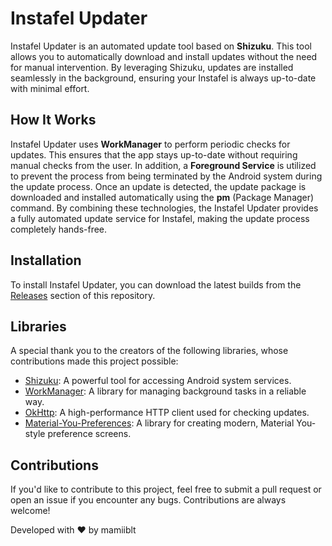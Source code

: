 # Instafel Updater

Instafel Updater is an automated update tool based on **Shizuku**. This tool allows you to automatically download and install updates without the need for manual intervention. By leveraging Shizuku, updates are installed seamlessly in the background, ensuring your Instafel is always up-to-date with minimal effort.

## How It Works

Instafel Updater uses **WorkManager** to perform periodic checks for updates. This ensures that the app stays up-to-date without requiring manual checks from the user. In addition, a **Foreground Service** is utilized to prevent the process from being terminated by the Android system during the update process. Once an update is detected, the update package is downloaded and installed automatically using the **pm** (Package Manager) command. By combining these technologies, the Instafel Updater provides a fully automated update service for Instafel, making the update process completely hands-free.

## Installation

To install Instafel Updater, you can download the latest builds from the [Releases](https://github.com/mamiiblt/instafel-updater/releases) section of this repository.
## Libraries

A special thank you to the creators of the following libraries, whose contributions made this project possible:

- [Shizuku](https://shizuku.rikka.app/): A powerful tool for accessing Android system services.
- [WorkManager](https://developer.android.com/reference/androidx/work/WorkManager): A library for managing background tasks in a reliable way.
- [OkHttp](https://square.github.io/okhttp/): A high-performance HTTP client used for checking updates.
- [Material-You-Preferences](https://github.com/TTTT55/Material-You-Preferences): A library for creating modern, Material You-style preference screens.

## Contributions

If you'd like to contribute to this project, feel free to submit a pull request or open an issue if you encounter any bugs. Contributions are always welcome!

Developed with ❤️ by mamiiblt
